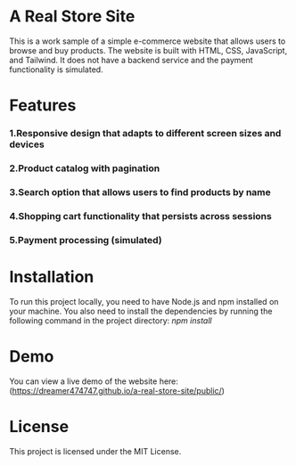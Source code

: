 # A Real Store Site

This is a work sample of a simple e-commerce website that allows users to browse and buy products. The website is built with HTML, CSS, JavaScript, and Tailwind. It does not have a backend service and the payment functionality is simulated.


# Features

### 1.Responsive design that adapts to different screen sizes and devices

### 2.Product catalog with pagination

### 3.Search option that allows users to find products by name

### 4.Shopping cart functionality that persists across sessions

### 5.Payment processing (simulated)

# Installation

To run this project locally, you need to have Node.js and npm installed on your machine. You also need to install the dependencies by running the following command in the project directory:
*npm install*

# Demo
You can view a live demo of the website here: (https://dreamer474747.github.io/a-real-store-site/public/)

# License
This project is licensed under the MIT License.
